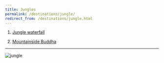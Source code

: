 ```yaml
---
title: Jungles
permalink: /destinations/jungle/
redirect_from: /destinations/jungle.html
---
```


1. [Jungle waterfall](https://drive.google.com/file/d/1k2P0Uw9x_HSoj5lb5f9ZJUnAyU5gGCbj/view?usp=sharing)

2. [Mountainside Buddha](https://drive.google.com/file/d/1w59uhI1FWlArxaSW6Fqkk3Tl-ZCtAf_H/view?usp=sharing)

---
![jungle](../../assets/img/jungbg.jpg)
